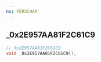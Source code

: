 ```yaml
---
ns: PERSCHAR
---
```

## _0x2E957AA81F2C61C9

```c
// 0x2E957AA81F2C61C9
void _0x2E957AA81F2C61C9();
```

